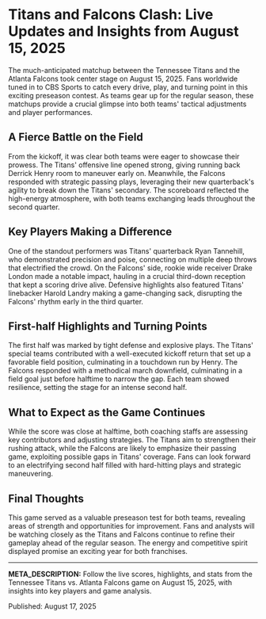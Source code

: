# Titans and Falcons Clash: Live Updates and Insights from August 15, 2025

The much-anticipated matchup between the Tennessee Titans and the Atlanta Falcons took center stage on August 15, 2025. Fans worldwide tuned in to CBS Sports to catch every drive, play, and turning point in this exciting preseason contest. As teams gear up for the regular season, these matchups provide a crucial glimpse into both teams' tactical adjustments and player performances.

## A Fierce Battle on the Field

From the kickoff, it was clear both teams were eager to showcase their prowess. The Titans' offensive line opened strong, giving running back Derrick Henry room to maneuver early on. Meanwhile, the Falcons responded with strategic passing plays, leveraging their new quarterback's agility to break down the Titans' secondary. The scoreboard reflected the high-energy atmosphere, with both teams exchanging leads throughout the second quarter.

## Key Players Making a Difference

One of the standout performers was Titans' quarterback Ryan Tannehill, who demonstrated precision and poise, connecting on multiple deep throws that electrified the crowd. On the Falcons' side, rookie wide receiver Drake London made a notable impact, hauling in a crucial third-down reception that kept a scoring drive alive. Defensive highlights also featured Titans' linebacker Harold Landry making a game-changing sack, disrupting the Falcons' rhythm early in the third quarter.

## First-half Highlights and Turning Points

The first half was marked by tight defense and explosive plays. The Titans' special teams contributed with a well-executed kickoff return that set up a favorable field position, culminating in a touchdown run by Henry. The Falcons responded with a methodical march downfield, culminating in a field goal just before halftime to narrow the gap. Each team showed resilience, setting the stage for an intense second half.

## What to Expect as the Game Continues

While the score was close at halftime, both coaching staffs are assessing key contributors and adjusting strategies. The Titans aim to strengthen their rushing attack, while the Falcons are likely to emphasize their passing game, exploiting possible gaps in Titans' coverage. Fans can look forward to an electrifying second half filled with hard-hitting plays and strategic maneuvering.

## Final Thoughts

This game served as a valuable preseason test for both teams, revealing areas of strength and opportunities for improvement. Fans and analysts will be watching closely as the Titans and Falcons continue to refine their gameplay ahead of the regular season. The energy and competitive spirit displayed promise an exciting year for both franchises.

---

**META_DESCRIPTION:** Follow the live scores, highlights, and stats from the Tennessee Titans vs. Atlanta Falcons game on August 15, 2025, with insights into key players and game analysis.

Published: August 17, 2025
